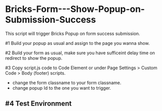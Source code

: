 # Bricks-Form---Show-Popup-on-Submission-Success

This script will trigger Bricks Popup on form success submission.

#1 Build your popup as usual and assign to the page you wanna show.

#2 Build your form as usual, make sure you have sufficeint delay time on redirect to show the popup.

#3 Copy script.js code to Code Element or under Page Settings > Custom Code > Body (footer) scripts.
  - change the form classname to your form classname.
  - change popup Id to the one you want to trigger.

#4 Test Environment
 - 
